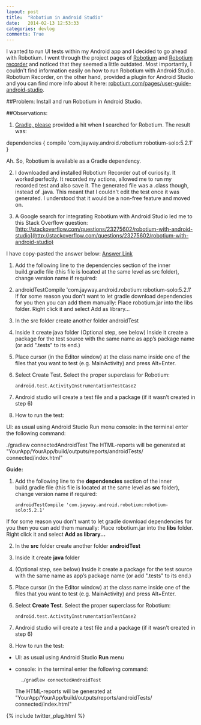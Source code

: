 ```yaml
---
layout: post
title:  "Robotium in Android Studio"
date:   2014-02-13 12:53:33
categories: devlog
comments: True
---
```


I wanted to run UI tests within my Android app and I decided to go ahead with Robotium. I went through the project pages of [Robotium](https://code.google.com/p/robotium/) and [Robotium recorder](http://robotium.com/) and noticed that they seemed a little outdated. Most importantly, I couldn't find information easily on how to run Robotium with Android Studio. Robotium Recorder, on the other hand, provided a plugin for Android Studio and you can find more info about it here: [robotium.com/pages/user-guide-android-studio](http://robotium.com/pages/user-guide-android-studio).


##Problem:
Install and run Robotium in Android Studio.

##Observations:

1. [Gradle, please](http://gradleplease.appspot.com/) provided a hit when I searched for Robotium. The result was:

dependencies {
  compile 'com.jayway.android.robotium:robotium-solo:5.2.1'
}

Ah. So, Robotium is available as a Gradle dependency.

2. I downloaded and installed Robotium Recorder out of curiosity. It worked perfectly. It recorded my actions, allowed me to run my recorded test and also save it. The generated file was a .class though, instead of .java. This meant that I couldn't edit the test once it was generated. I understood that it would be a non-free feature and moved on.

3. A Google search for integrating Robotium with Android Studio led me to this Stack Overflow question: [http://stackoverflow.com/questions/23275602/robotium-with-android-studio](http://stackoverflow.com/questions/23275602/robotium-with-android-studio)

I have copy-pasted the answer below: [Answer Link](http://stackoverflow.com/a/24156892/568169)

1. Add the following line to the dependencies section of the inner build.gradle file (this file is located at the same level as src folder), change version name if required:

2. androidTestCompile 'com.jayway.android.robotium:robotium-solo:5.2.1'
If for some reason you don't want to let gradle download dependencies for you then you can add them manually: Place robotium.jar into the libs folder. Right click it and select Add as library...

3. In the src folder create another folder androidTest

4. Inside it create java folder
(Optional step, see below) Inside it create a package for the test source with the same name as app’s package name (or add ".tests" to its end.)
5. Place cursor (in the Editor window) at the class name inside one of the files that you want to test (e.g. MainActivity) and press Alt+Enter.
6. Select Create Test. Select the proper superclass for Robotium:    
         
       android.test.ActivityInstrumentationTestCase2
7. Android studio will create a test file and a package (if it wasn’t created in step 6)
8. How to run the test:

UI: as usual using Android Studio Run menu
console: in the terminal enter the following command:

./gradlew connectedAndroidTest
The HTML-reports will be generated at "YourApp/YourApp/build/outputs/reports/androidTests/ connected/index.html"


**Guide:**

1. Add the following line to the **dependencies** section of the inner build.gradle file (this file is located at the same level as **src** folder), change version name if required:

       androidTestCompile 'com.jayway.android.robotium:robotium-solo:5.2.1'

If for some reason you don't want to let gradle download dependencies for you then
you can add them manually: Place robotium.jar into the **libs** folder. Right click it and select **Add as library...**

2. In the **src** folder create another folder **androidTest**
3. Inside it create **java** folder
4. (Optional step, see below) Inside it create a package for the test source with the same name as app’s package name (or add ".tests" to its end.)
5. Place cursor (in the Editor window) at the class name inside one of the files that you want to test (e.g. MainActivity) and press Alt+Enter.
6. Select **Create Test**. Select the proper superclass for Robotium:

       android.test.ActivityInstrumentationTestCase2
7. Android studio will create a test file and a package (if it wasn’t created in step 6)
8.  How to run the test:
  - UI: as usual using Android Studio **Run** menu
  - console: in the terminal enter the following command: 

          ./gradlew connectedAndroidTest

     The HTML-reports will be generated at "YourApp/YourApp/build/outputs/reports/androidTests/
connected/index.html"

{% include twitter_plug.html %}
